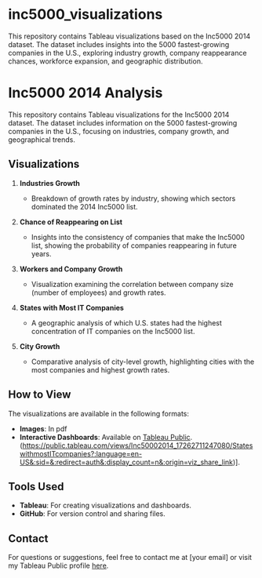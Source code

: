 # inc5000_visualizations
This repository contains Tableau visualizations based on the Inc5000 2014 dataset. The dataset includes insights into the 5000 fastest-growing companies in the U.S., exploring industry growth, company reappearance chances, workforce expansion, and geographic distribution.  

# Inc5000 2014 Analysis

This repository contains Tableau visualizations for the Inc5000 2014 dataset. The dataset includes information on the 5000 fastest-growing companies in the U.S., focusing on industries, company growth, and geographical trends.

## Visualizations

1. **Industries Growth**
   - Breakdown of growth rates by industry, showing which sectors dominated the 2014 Inc5000 list.

2. **Chance of Reappearing on List**
   - Insights into the consistency of companies that make the Inc5000 list, showing the probability of companies reappearing in future years.

3. **Workers and Company Growth**
   - Visualization examining the correlation between company size (number of employees) and growth rates.

4. **States with Most IT Companies**
   - A geographic analysis of which U.S. states had the highest concentration of IT companies on the Inc5000 list.

5. **City Growth**
   - Comparative analysis of city-level growth, highlighting cities with the most companies and highest growth rates.

## How to View

The visualizations are available in the following formats:
- **Images**: In pdf
- **Interactive Dashboards**: Available on [Tableau Public](https://public.tableau.com/). (https://public.tableau.com/views/Inc50002014_17262711247080/StateswithmostITcompanies?:language=en-US&:sid=&:redirect=auth&:display_count=n&:origin=viz_share_link)].

## Tools Used
- **Tableau**: For creating visualizations and dashboards.
- **GitHub**: For version control and sharing files.

## Contact
For questions or suggestions, feel free to contact me at [your email] or visit my Tableau Public profile [here](https://public.tableau.com/your-profile).

